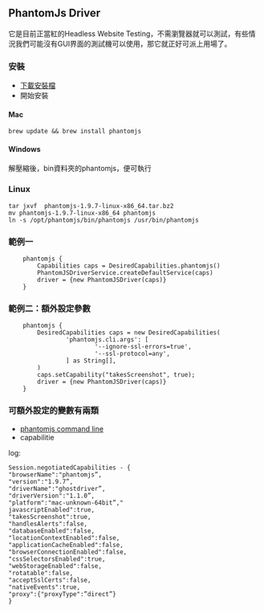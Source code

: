 ## PhantomJs Driver
它是目前正當紅的Headless Website Testing，不需瀏覽器就可以測試，有些情況我們可能沒有GUI界面的測試機可以使用，那它就正好可派上用場了。

### 安裝
* [下載安裝檔](http://phantomjs.org/download.html)
* 開始安裝

#### Mac
```
brew update && brew install phantomjs
```
#### Windows
解壓縮後，bin資料夾的phantomjs，便可執行

### Linux
```
tar jxvf  phantomjs-1.9.7-linux-x86_64.tar.bz2
mv phantomjs-1.9.7-linux-x86_64 phantomjs
ln -s /opt/phantomjs/bin/phantomjs /usr/bin/phantomjs
```

### 範例一
```
    phantomjs {
        Capabilities caps = DesiredCapabilities.phantomjs()
        PhantomJSDriverService.createDefaultService(caps)
        driver = {new PhantomJSDriver(caps)}
    }
```

### 範例二：額外設定參數
```
    phantomjs {
        DesiredCapabilities caps = new DesiredCapabilities(
                'phantomjs.cli.args': [
                        '--ignore-ssl-errors=true',
                        '--ssl-protocol=any',
                ] as String[],
        )
        caps.setCapability("takesScreenshot", true);
        driver = {new PhantomJSDriver(caps)}
    }
```

### 可額外設定的變數有兩類
* [phantomjs command line](http://phantomjs.org/api/command-line.html)
* capabilitie

log:

    Session.negotiatedCapabilities - {
    "browserName":"phantomjs”,
    "version":"1.9.7”,
    "driverName":"ghostdriver”,
    "driverVersion":"1.1.0”,
    "platform":"mac-unknown-64bit”,"
    javascriptEnabled":true,
    "takesScreenshot":true,
    "handlesAlerts":false,
    "databaseEnabled":false,
    "locationContextEnabled":false,
    "applicationCacheEnabled":false,
    "browserConnectionEnabled":false,
    "cssSelectorsEnabled":true,
    "webStorageEnabled":false,
    "rotatable":false,
    "acceptSslCerts":false,
    "nativeEvents":true,
    "proxy":{"proxyType":”direct”}
    }
